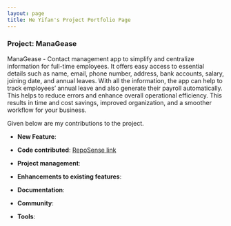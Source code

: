 ```yaml
---
layout: page
title: He Yifan's Project Portfolio Page
---
```


### Project: ManaGease

ManaGease - Contact management app to simplify and centralize information for full-time employees.
It offers easy access to essential details such as name, email, phone number, address, bank accounts, salary, joining date, and annual leaves. With all the information, the app can help to track employees’ annual leave and also generate their payroll automatically. This helps to reduce errors and enhance overall operational efficiency. This results in time and cost savings, improved organization, and a smoother workflow for your business.

Given below are my contributions to the project.

* **New Feature**:
* **Code contributed**: [RepoSense link](https://nus-cs2103-ay2324s1.github.io/tp-dashboard/?search=jibtaf&breakdown=false&sort=groupTitle%20dsc&sortWithin=title&since=2023-09-22&timeframe=commit&mergegroup=&groupSelect=groupByRepos)

* **Project management**:

* **Enhancements to existing features**:

* **Documentation**:

* **Community**:

* **Tools**:
